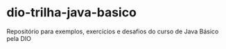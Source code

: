 # dio-trilha-java-basico
Repositório para exemplos, exercícios e desafios do curso de Java Básico pela DIO
